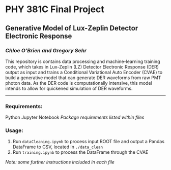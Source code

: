 # PHY 381C Final Project
## **Generative Model of Lux-Zeplin Detector Electronic Response** ##
### *Chloe O'Brien and Gregory Sehr* ###
This repository is contains data processing and machine-learning training code, which takes in Lux-Zeplin (LZ) Detector Electronic Response (DER) output as input and trains a Conditional Variational Auto Encoder (CVAE) to build a generative model that can generate DER waveforms from raw PMT photon data.  As the DER code is computationally intensive, this model intends to allow for quickened simulation of DER waveforms.

---
### Requirements:
Python
Jupyter Notebook
*Package requirements listed within files*
### Usage:
1. Run `dataCleaning.ipynb` to process input ROOT file and output a Pandas DataFrame to CSV, located in `./data_clean`
2. Run `training.ipynb` to process the DataFrame through the CVAE

*Note: some further instructions included in each file*
